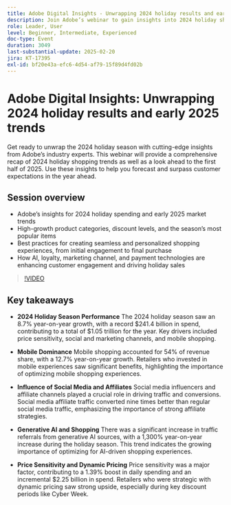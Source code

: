 ```yaml
---
title: Adobe Digital Insights - Unwrapping 2024 holiday results and early 2025 trends
description: Join Adobe’s webinar to gain insights into 2024 holiday shopping trends and early 2025 market forecasts, explore high-growth product categories, and learn best practices for creating personalized shopping experiences using AI and advanced technologies.
role: Leader, User
level: Beginner, Intermediate, Experienced
doc-type: Event
duration: 3049
last-substantial-update: 2025-02-20
jira: KT-17395
exl-id: bf20e43a-efc6-4d54-af79-15f89d4fd02b
---
```

# Adobe Digital Insights: Unwrapping 2024 holiday results and early 2025 trends

Get ready to unwrap the 2024 holiday season with cutting-edge insights from Adobe’s industry experts. This webinar will provide a comprehensive recap of 2024 holiday shopping trends as well as a look ahead to the first half of 2025.  Use these insights to help you forecast and surpass customer expectations in the year ahead. 

## Session overview

* Adobe’s insights for 2024 holiday spending and early 2025 market trends 
* High-growth product categories, discount levels, and the season’s most popular items 
* Best practices for creating seamless and personalized shopping experiences, from initial engagement to final purchase 
* How AI, loyalty, marketing channel, and payment technologies are enhancing customer engagement and driving holiday sales

>[!VIDEO](https://video.tv.adobe.com/v/3446271/?learn=on&enablevpops)

## Key takeaways

* **2024 Holiday Season Performance** The 2024 holiday season saw an 8.7% year-on-year growth, with a record $241.4 billion in spend, contributing to a total of $1.05 trillion for the year. Key drivers included price sensitivity, social and marketing channels, and mobile shopping.

* **Mobile Dominance** Mobile shopping accounted for 54% of revenue share, with a 12.7% year-on-year growth. Retailers who invested in mobile experiences saw significant benefits, highlighting the importance of optimizing mobile shopping experiences.

* **Influence of Social Media and Affiliates** Social media influencers and affiliate channels played a crucial role in driving traffic and conversions. Social media affiliate traffic converted nine times better than regular social media traffic, emphasizing the importance of strong affiliate strategies.

* **Generative AI and Shopping** There was a significant increase in traffic referrals from generative AI sources, with a 1,300% year-on-year increase during the holiday season. This trend indicates the growing importance of optimizing for AI-driven shopping experiences.

* **Price Sensitivity and Dynamic Pricing** Price sensitivity was a major factor, contributing to a 1.39% boost in daily spending and an incremental $2.25 billion in spend. Retailers who were strategic with dynamic pricing saw strong upside, especially during key discount periods like Cyber Week.
